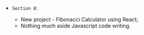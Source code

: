 * `Section 8`:

    * New project - Fibonacci Calculator using React;
    * Nothing much aside Javascript code writing.